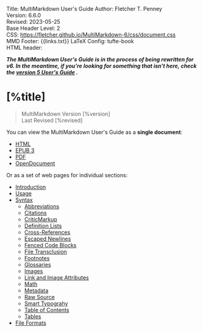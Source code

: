Title:	MultiMarkdown User's Guide
Author:	Fletcher T. Penney  
Version:	6.6.0  
Revised:	2023-05-25  
Base Header Level:	2  
CSS:	https://fletcher.github.io/MultiMarkdown-6/css/document.css  
MMD Footer:	{{links.txt}}
LaTeX Config:	tufte-book  
HTML header:	<script src="https://cdnjs.cloudflare.com/ajax/libs/mathjax/2.7.2/MathJax.js?config=TeX-AMS-MML_HTMLorMML"></script>
<link rel="stylesheet" href="https://cdnjs.cloudflare.com/ajax/libs/highlight.js/9.12.0/styles/default.min.css">
<script src="https://cdnjs.cloudflare.com/ajax/libs/highlight.js/9.12.0/highlight.min.js"></script>
<script>hljs.initHighlightingOnLoad();</script>


***The MultiMarkdown User's Guide is in the process of being rewritten for v6.  In the meantime, if you're looking for something that isn't here, check the [version 5 User's Guide](http://fletcher.github.io/MultiMarkdown-5/) .***

#  [%title] #

> MultiMarkdown Version [%version]  
> Last Revised [%revised]


You can view the MultiMarkdown User's Guide as a **single document**:

* [HTML](MMD_Users_Guide.html)
* [EPUB 3](MMD_Users_Guide.epub)
* [PDF](MMD_Users_Guide.pdf)
* [OpenDocument](MMD_Users_Guide.fodt)

Or as a set of web pages for individual sections:

* [Introduction](introduction.html)
* [Usage](usage/index.html)
* [Syntax](syntax/index.html)
	* [Abbreviations](syntax/abbreviations.html)
	* [Citations](syntax/citation.html)
	* [CriticMarkup](syntax/critic.html)
	* [Definition Lists](syntax/definitions.html)
	* [Cross-References](syntax/cross-references.html)
	* [Escaped Newlines](syntax/newlines.html)
	* [Fenced Code Blocks](syntax/fences.html)
	* [File Transclusion](syntax/transclusion.html)
	* [Footnotes](syntax/footnotes.html)
	* [Glossaries](syntax/glossary.html)
	* [Images](syntax/images.html)
	* [Link and Image Attributes](syntax/attributes.html)
	* [Math](syntax/math.html)
	* [Metadata](syntax/metadata.html)
	* [Raw Source](syntax/raw.html)
	* [Smart Typograhy](syntax/typography.html)
	* [Table of Contents](syntax/toc.html)
	* [Tables](syntax/tables.html)
* [File Formats](files/index.html)